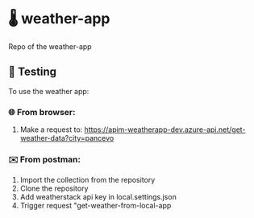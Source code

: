 # 🌡️ weather-app

Repo of the weather-app

## 🧪 Testing

To use the weather app:

### 🌐 From browser:
  1. Make a request to: https://apim-weatherapp-dev.azure-api.net/get-weather-data?city=pancevo

### ✉️ From postman:
  1. Import the collection from the repository
  2. Clone the repository
  3. Add weatherstack api key in local.settings.json
  4. Trigger request "get-weather-from-local-app
